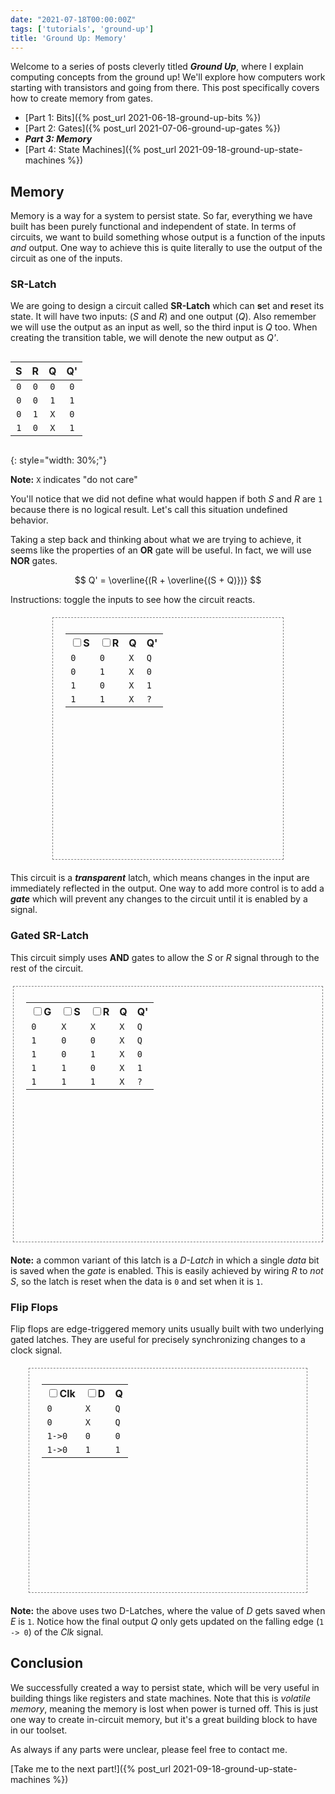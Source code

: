 ```yaml
---
date: "2021-07-18T00:00:00Z"
tags: ['tutorials', 'ground-up']
title: 'Ground Up: Memory'
---
```

<script src="https://cdn.mathjax.org/mathjax/latest/MathJax.js?config=TeX-AMS-MML_HTMLorMML" type="text/javascript"></script>
<script src="https://cdnjs.cloudflare.com/ajax/libs/paper.js/0.12.15/paper-full.min.js" integrity="sha512-ovjLI1ZcZe6bw+ImQ21r+sv8q/Vwob2kq7tFidK6E1LWfi0T4uobbmpfEU1//a9h9o5Kkt+MnMWf6rWlg0EiMw==" crossorigin="anonymous" referrerpolicy="no-referrer"></script>
<script type="text/javascript">
    window.globals = {};
    function updateState(checkbox, global) {
        window.globals[global] = checkbox.checked;
        window.globals.updateSRLatch();
        window.globals.updateGatedSRLatch();
        window.globals.updateDFlipFlop();
        updateTables();
    }
    function updateTables() {
        updateSRLatchTable();
        updateGatedSRLatchTable();
        updateDFlipFlopTable();
    }
    function updateSRLatchTable() {
        var table = document.getElementById("srLatchTable").children[0].children;
        var index = (window.globals["srLatchS"] ? 2 : 0) + (window.globals["srLatchR"] ? 1 : 0) + 1;
        for (var i = 1; i < table.length; i++) {
            table[i].style.backgroundColor = i == index ? 'yellow' : 'white';
        }
    }
    function updateGatedSRLatchTable() {
        var table = document.getElementById("gatedSRLatchTable").children[0].children;
        var index = (!window.globals["gatedSRLatchG"] ? 0 : ((window.globals["gatedSRLatchS"] ? 2 : 0) + (window.globals["gatedSRLatchR"] ? 1 : 0) + 1)) + 1;
        for (var i = 1; i < table.length; i++) {
            table[i].style.backgroundColor = i == index ? 'yellow' : 'white';
        }
    }
    function updateDFlipFlopTable() {
        var table = document.getElementById("dFlipFlopTable").children[0].children;
        var index = (window.globals["dFlipFlopClk"] ? 2 : 0) + (window.globals["dFlipFlopD"] ? 1 : 0) + 1;
        for (var i = 1; i < table.length; i++) {
            table[i].style.backgroundColor = i == index ? 'yellow' : 'white';
        }
    }
    window.onload = function() {
        window.globals.updateSRLatch();
        window.globals.updateGatedSRLatch();
        window.globals.updateDFlipFlop();
        updateTables()
    }
</script>
<style type="text/css" media="all">
.gate {
    display: inline-block;
    vertical-align: middle;
    width: unset;
}
p.gate {
    vertical-align: unset;
}
table {
    margin: 30px auto;
}
.table-div {
    display: inline-block;
    vertical-align: middle;
}
.interactive {
    padding: 20px;
    margin: 20px auto;
    border: 1px dashed gray;
}
.table-div table {
    margin-bottom: 5px;
    margin-top: 5px;
}
#srLatchCircuit {
    width: 200px;
    height: 190px;
    display: inline-block;
    vertical-align: middle;
    margin-left: 40px;
}
#gatedSRLatchCircuit {
    width: 300px;
    height: 190px;
    display: inline-block;
    vertical-align: middle;
    margin-left: 40px;
}
#dFlipFlop {
    width: 320px;
    height: 190px;
    display: inline-block;
    vertical-align: middle;
    margin-left: 40px;
}
</style>

Welcome to a series of posts cleverly titled ***Ground Up***,
where I explain computing concepts from the ground up! We'll explore
how computers work starting with transistors and going from there.
This post specifically covers how to create memory from gates.

* [Part 1: Bits]({% post_url 2021-06-18-ground-up-bits %})
* [Part 2: Gates]({% post_url 2021-07-06-ground-up-gates %})
* ***Part 3: Memory***
* [Part 4: State Machines]({% post_url 2021-09-18-ground-up-state-machines %})

## Memory
Memory is a way for a system to persist state. So far, everything we have
built has been purely functional and independent of state. In terms of
circuits, we want to build something whose output is a function of the
inputs *and* output. One way to achieve this is quite literally to use
the output of the circuit as one of the inputs.

### SR-Latch
We are going to design a circuit called **SR-Latch** which can **s**et
and **r**eset its state. It will have two inputs: (*S* and *R*) and one
output (*Q*). Also remember we will use the output as an input as well,
so the third input is *Q* too. When creating the transition table,
we will denote the new output as *Q'*.

|  S  |  R  |  Q  |  Q' |
|:---:|:---:|:---:|:---:|
| `0` | `0` | `0` | `0` |
| `0` | `0` | `1` | `1` |
| `0` | `1` | `X` | `0` |
| `1` | `0` | `X` | `1` |
{: style="width: 30%;"}

**Note:** `X` indicates "do not care"

You'll notice that we did not define what would happen if both *S*
and *R* are `1` because there is no logical result. Let's call this
situation undefined behavior.

Taking a step back and thinking about what we are trying to achieve,
it seems like the properties of an **OR** gate will be useful. In fact,
we will use **NOR** gates.

$$ Q' = \overline{(R + \overline{(S + Q)})} $$

Instructions: toggle the inputs to see how the circuit reacts.

<div class="interactive" style="width: 65%;">
<div class="table-div">
<table class="gate" id="srLatchTable">
    <tr>
        <th><input type="checkbox" onclick="updateState(this, 'srLatchS');"><label>S</label></th>
        <th><input type="checkbox" onclick="updateState(this, 'srLatchR');"><label>R</label></th>
        <th>Q</th>
        <th>Q'</th>
    </tr>
    <tr><td><code>0</code></td><td><code>0</code></td><td><code>X</code></td><td><code>Q</code></td></tr>
    <tr><td><code>0</code></td><td><code>1</code></td><td><code>X</code></td><td><code>0</code></td></tr>
    <tr><td><code>1</code></td><td><code>0</code></td><td><code>X</code></td><td><code>1</code></td></tr>
    <tr><td><code>1</code></td><td><code>1</code></td><td><code>X</code></td><td><code>?</code></td></tr>
</table>
</div>

<script type="text/paperscript" canvas="srLatchCircuit">
{% include_relative _ground_up/srLatchCircuit.js %}
</script>
<canvas id="srLatchCircuit" resize></canvas>
</div>

This circuit is a ***transparent*** latch, which means changes in the
input are immediately reflected in the output. One way to add more
control is to add a ***gate*** which will prevent any changes to the
circuit until it is enabled by a signal.

### Gated SR-Latch
This circuit simply uses **AND** gates to allow the *S* or *R*
signal through to the rest of the circuit.

<div class="interactive" style="width: 90%;">
<div class="table-div">
<table class="gate" id="gatedSRLatchTable">
    <tr>
        <th><input type="checkbox" onclick="updateState(this, 'gatedSRLatchG');"><label>G</label></th>
        <th><input type="checkbox" onclick="updateState(this, 'gatedSRLatchS');"><label>S</label></th>
        <th><input type="checkbox" onclick="updateState(this, 'gatedSRLatchR');"><label>R</label></th>
        <th>Q</th>
        <th>Q'</th>
    </tr>
    <tr><td><code>0</code></td><td><code>X</code></td><td><code>X</code></td><td><code>X</code></td><td><code>Q</code></td></tr>
    <tr><td><code>1</code></td><td><code>0</code></td><td><code>0</code></td><td><code>X</code></td><td><code>Q</code></td></tr>
    <tr><td><code>1</code></td><td><code>0</code></td><td><code>1</code></td><td><code>X</code></td><td><code>0</code></td></tr>
    <tr><td><code>1</code></td><td><code>1</code></td><td><code>0</code></td><td><code>X</code></td><td><code>1</code></td></tr>
    <tr><td><code>1</code></td><td><code>1</code></td><td><code>1</code></td><td><code>X</code></td><td><code>?</code></td></tr>
</table>
</div>

<script type="text/paperscript" canvas="gatedSRLatchCircuit">
{% include_relative _ground_up/gatedSRLatchCircuit.js %}
</script>
<canvas id="gatedSRLatchCircuit" resize></canvas>
</div>

**Note:** a common variant of this latch is a *D-Latch* in which a single
*data* bit is saved when the *gate* is enabled. This is easily achieved
by wiring *R* to *not S*, so the latch is reset when the data is `0`
and set when it is `1`.

### Flip Flops
Flip flops are edge-triggered memory units usually built with two
underlying gated latches. They are useful for precisely synchronizing
changes to a clock signal.

<div class="interactive" style="width: 80%;">
<div class="table-div">
<table class="gate" id="dFlipFlopTable">
    <tr>
        <th><input type="checkbox" onclick="updateState(this, 'dFlipFlopClk');"><label>Clk</label></th>
        <th><input type="checkbox" onclick="updateState(this, 'dFlipFlopD');"><label>D</label></th>
        <th>Q</th>
    </tr>
    <tr><td><code>0</code></td><td><code>X</code></td><td><code>Q</code></td></tr>
    <tr><td><code>0</code></td><td><code>X</code></td><td><code>Q</code></td></tr>
    <tr><td><code>1->0</code></td><td><code>0</code></td><td><code>0</code></td></tr>
    <tr><td><code>1->0</code></td><td><code>1</code></td><td><code>1</code></td></tr>
</table>
</div>
<script type="text/paperscript" canvas="dFlipFlop">
{% include_relative _ground_up/dFlipFlop.js %}
</script>
<canvas id="dFlipFlop" resize></canvas>
</div>

**Note:** the above uses two D-Latches, where the value of *D* gets saved
when *E* is `1`. Notice how the final output *Q* only gets updated on
the falling edge (`1 -> 0`) of the *Clk* signal.

## Conclusion
We successfully created a way to persist state, which will be very useful
in building things like registers and state machines. Note that this
is *volatile memory*, meaning the memory is lost when power is turned
off. This is just one way to create in-circuit memory, but it's a great
building block to have in our toolset.

As always if any parts were unclear, please feel free to contact me.

[Take me to the next part!]({% post_url 2021-09-18-ground-up-state-machines %})
